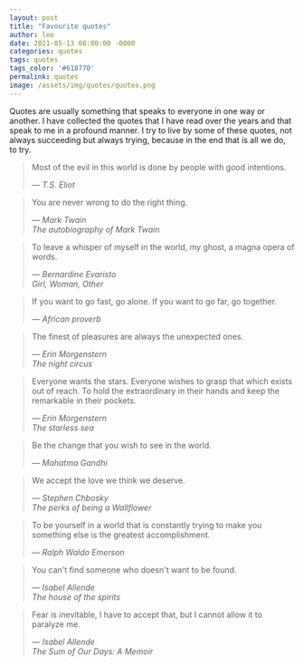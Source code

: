 ```yaml
---
layout: post
title: "Favourite quotes"
author: leo
date: 2021-05-13 08:00:00 -0000
categories: quotes
tags: quotes
tags_color: '#618770'
permalink: quotes
image: /assets/img/quotes/quotes.png
---
```


Quotes are usually something that speaks to everyone in one way or another. I have 
collected the quotes that I have read over the years and that speak to me in a profound manner. I try to live by some 
of these quotes, not always succeeding but always trying, because in the end that is all we do, to try.


>Most of the evil in this world is done by people with good intentions.
>
><cite>&mdash; T.S. Eliot</cite>


>You are never wrong to do the right thing.
>
><cite>&mdash; Mark Twain<br>_The autobiography of Mark Twain_</cite>


>To leave a whisper of myself in the world, my ghost, a magna opera of words.
>
><cite>&mdash; Bernardine Evaristo<br>_Girl, Woman, Other_</cite>


>If you want to go fast, go alone. If you want to go far, go together.
>
><cite>&mdash; African proverb</cite>


>The finest of pleasures are always the unexpected ones.
>
><cite>&mdash; Erin Morgenstern<br>_The night circus_</cite>


>Everyone wants the stars. Everyone wishes to grasp that which exists out of reach. To hold the extraordinary in their hands and keep the remarkable in their pockets.
>
><cite>&mdash; Erin Morgenstern<br>_The starless sea_</cite>


>Be the change that you wish to see in the world.
>
><cite>&mdash; Mahatma Gandhi</cite>


>We accept the love we think we deserve.
>
><cite>&mdash; Stephen Chbosky <br>_The perks of being a Wallflower_</cite>


>To be yourself in a world that is constantly trying to make you something else is the greatest accomplishment.
>
><cite>&mdash; Ralph Waldo Emerson</cite>


>You can't find someone who doesn't want to be found.
>
><cite>&mdash; Isabel Allende <br>_The house of the spirits_</cite>


>Fear is inevitable, I have to accept that, but I cannot allow it to paralyze me.
>
><cite>&mdash; Isabel Allende <br>_The Sum of Our Days: A Memoir_</cite>
